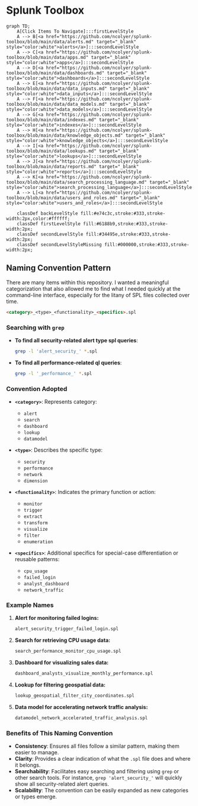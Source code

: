 # Splunk Toolbox

```mermaid
graph TD;
    A[Click Items To Navigate]:::firstLevelStyle
    A --> B[<a href="https://github.com/ncolyer/splunk-toolbox/blob/main/data/alerts.md" target="_blank" style="color:white">alerts</a>]:::secondLevelStyle
    A --> C[<a href="https://github.com/ncolyer/splunk-toolbox/blob/main/data/apps.md" target="_blank" style="color:white">apps</a>]:::secondLevelStyle
    A --> D[<a href="https://github.com/ncolyer/splunk-toolbox/blob/main/data/dashboards.md" target="_blank" style="color:white">dashboards</a>]:::secondLevelStyle
    A --> E[<a href="https://github.com/ncolyer/splunk-toolbox/blob/main/data/data_inputs.md" target="_blank" style="color:white">data_inputs</a>]:::secondLevelStyle
    A --> F[<a href="https://github.com/ncolyer/splunk-toolbox/blob/main/data/data_models.md" target="_blank" style="color:white">data_models</a>]:::secondLevelStyle
    A --> G[<a href="https://github.com/ncolyer/splunk-toolbox/blob/main/data/indexes.md" target="_blank" style="color:white">indexes</a>]:::secondLevelStyle
    A --> H[<a href="https://github.com/ncolyer/splunk-toolbox/blob/main/data/knowledge_objects.md" target="_blank" style="color:white">knowledge_objects</a>]:::secondLevelStyle
    A --> I[<a href="https://github.com/ncolyer/splunk-toolbox/blob/main/data/lookups.md" target="_blank" style="color:white">lookups</a>]:::secondLevelStyle
    A --> J[<a href="https://github.com/ncolyer/splunk-toolbox/blob/main/data/reports.md" target="_blank" style="color:white">reports</a>]:::secondLevelStyle
    A --> K[<a href="https://github.com/ncolyer/splunk-toolbox/blob/main/data/search_processing_language.md" target="_blank" style="color:white">search_processing_language</a>]:::secondLevelStyle
    A --> L[<a href="https://github.com/ncolyer/splunk-toolbox/blob/main/data/users_and_roles.md" target="_blank" style="color:white">users_and_roles</a>]:::secondLevelStyle

    classDef backLevelStyle fill:#e74c3c,stroke:#333,stroke-width:2px,color:#ffffff;
    classDef firstLevelStyle fill:#6188b9,stroke:#333,stroke-width:2px;
    classDef secondLevelStyle fill:#34495e,stroke:#333,stroke-width:2px;
    classDef secondLevelStyleMissing fill:#000000,stroke:#333,stroke-width:2px;
```

## Naming Convention Pattern

There are many items within this repository. I wanted a meaningful categorization that also allowed me to find what I needed quickly at the command-line interface, especially for the litany of SPL files collected over time.

```markdown
<category>_<type>_<functionality>_<specifics>.spl
```

### Searching with `grep`

- **To find all security-related alert type spl queries**:

  ```bash
  grep -l 'alert_security_' *.spl
  ```

- **To find all performance-related ql queries**:

  ```bash
  grep -l '_performance_' *.spl
  ```

### Convention Adopted

- **`<category>`**: Represents category:
  - `alert`
  - `search`
  - `dashboard`
  - `lookup`
  - `datamodel`

- **`<type>`**: Describes the specific type:
  - `security`
  - `performance`
  - `network`
  - `dimension`

- **`<functionality>`**: Indicates the primary function or action:
  - `monitor`
  - `trigger`
  - `extract`
  - `transform`
  - `visualize`
  - `filter`
  - `enumeration`

- **`<specifics>`**: Additional specifics for special-case differentiation or reusable patterns:
  - `cpu_usage`
  - `failed_login`
  - `analyst_dashboard`
  - `network_traffic`

### Example Names

1. **Alert for monitoring failed logins:**

   ```markdown
   alert_security_trigger_failed_login.spl
   ```

2. **Search for retrieving CPU usage data:**

   ```markdown
   search_performance_monitor_cpu_usage.spl
   ```

3. **Dashboard for visualizing sales data:**

   ```markdown
   dashboard_analysts_visualize_monthly_performance.spl
   ```

4. **Lookup for filtering geospatial data:**

   ```markdown
   lookup_geospatial_filter_city_coordinates.spl
   ```

5. **Data model for accelerating network traffic analysis:**

   ```markdown
   datamodel_network_accelerated_traffic_analysis.spl
   ```

### Benefits of This Naming Convention

- **Consistency**: Ensures all files follow a similar pattern, making them easier to manage.
- **Clarity**: Provides a clear indication of what the `.spl` file does and where it belongs.
- **Searchability**: Facilitates easy searching and filtering using `grep` or other search tools. For instance, `grep 'alert_security_'` will quickly show all security-related alert queries.
- **Scalability**: The convention can be easily expanded as new categories or types emerge.
